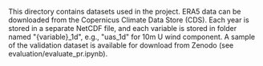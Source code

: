 This directory contains datasets used in the project. ERA5 data can be downloaded from the Copernicus Climate Data Store (CDS). Each year is stored in a separate NetCDF file, and each variable is stored in folder named "{variable}_1d", e.g., "uas_1d" for 10m U wind component. A sample of the validation dataset is available for download from Zenodo (see evaluation/evaluate_pr.ipynb).